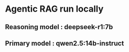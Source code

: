 # Agentic RAG run locally
## Reasoning model : deepseek-r1:7b
## Primary model : qwen2.5:14b-instruct
